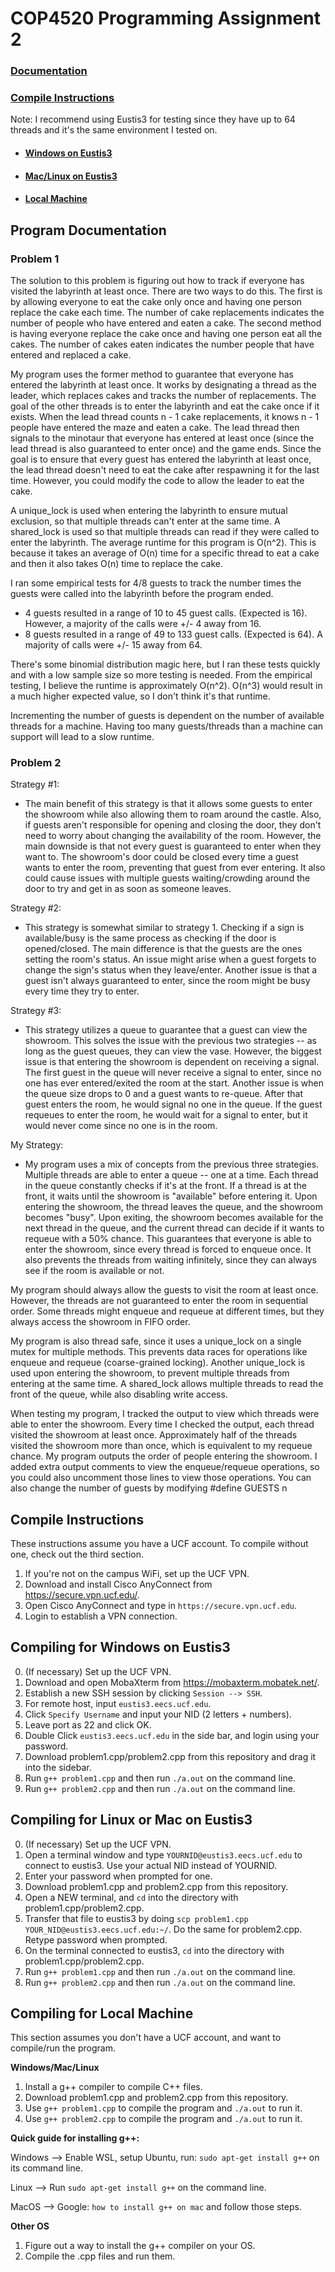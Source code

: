# COP4520 Programming Assignment 2

### [Documentation](#Program-Documentation)

### [Compile Instructions](#Compile-Instructions)
Note: I recommend using Eustis3 for testing since they have up to 64 threads and it's the same environment I tested on.
- #### [Windows on Eustis3](#Compiling-for-Windows-on-Eustis3)
- #### [Mac/Linux on Eustis3](#Compiling-for-Linux-or-Mac-on-Eustis3)
- #### [Local Machine](#Compiling-for-Local-Machine)


## Program Documentation
### Problem 1
The solution to this problem is figuring out how to track if everyone has visited the labyrinth at least once.
There are two ways to do this. The first is by allowing everyone to eat the cake only once and having one person replace the cake each time.
The number of cake replacements indicates the number of people who have entered and eaten a cake.
The second method is having everyone replace the cake once and having one person eat all the cakes.
The number of cakes eaten indicates the number people that have entered and replaced a cake.

My program uses the former method to guarantee that everyone has entered the labyrinth at least once.
It works by designating a thread as the leader, which replaces cakes and tracks the number of replacements.
The goal of the other threads is to enter the labyrinth and eat the cake once if it exists.
When the lead thread counts n - 1 cake replacements, it knows n - 1 people have entered the maze and eaten a cake.
The lead thread then signals to the minotaur that everyone has entered at least once (since the lead thread is also guaranteed to enter once) and the game ends.
Since the goal is to ensure that every guest has entered the labyrinth at least once, the lead thread doesn't need to eat the cake after respawning it for the last time.
However, you could modify the code to allow the leader to eat the cake.

A unique_lock is used when entering the labyrinth to ensure mutual exclusion, so that multiple threads can't enter at the same time.
A shared_lock is used so that multiple threads can read if they were called to enter the labyrinth.
The average runtime for this program is O(n^2).
This is because it takes an average of O(n) time for a specific thread to eat a cake and then it also takes O(n) time to replace the cake.

I ran some empirical tests for 4/8 guests to track the number times the guests were called into the labyrinth before the program ended.
- 4 guests resulted in a range of 10 to 45 guest calls. (Expected is 16). However, a majority of the calls were +/- 4 away from 16.
- 8 guests resulted in a range of 49 to 133 guest calls. (Expected is 64). A majority of calls were +/- 15 away from 64.

There's some binomial distribution magic here, but I ran these tests quickly and with a low sample size so more testing is needed.
From the empirical testing, I believe the runtime is approximately O(n^2). O(n^3) would result in a much higher expected value, so I don't think it's that runtime.

Incrementing the number of guests is dependent on the number of available threads for a machine.
Having too many guests/threads than a machine can support will lead to a slow runtime.

### Problem 2
Strategy #1:
- The main benefit of this strategy is that it allows some guests to enter the showroom while also allowing them to roam around the castle.
Also, if guests aren't responsible for opening and closing the door, they don't need to worry about changing the availability of the room.
However, the main downside is that not every guest is guaranteed to enter when they want to.
The showroom's door could be closed every time a guest wants to enter the room, preventing that guest from ever entering.
It also could cause issues with multiple guests waiting/crowding around the door to try and get in as soon as someone leaves.

Strategy #2:
- This strategy is somewhat similar to strategy 1.
Checking if a sign is available/busy is the same process as checking if the door is opened/closed.
The main difference is that the guests are the ones setting the room's status.
An issue might arise when a guest forgets to change the sign's status when they leave/enter.
Another issue is that a guest isn't always guaranteed to enter, since the room might be busy every time they try to enter.

Strategy #3:
- This strategy utilizes a queue to guarantee that a guest can view the showroom.
This solves the issue with the previous two strategies -- as long as the guest queues, they can view the vase.
However, the biggest issue is that entering the showroom is dependent on receiving a signal.
The first guest in the queue will never receive a signal to enter, since no one has ever entered/exited the room at the start.
Another issue is when the queue size drops to 0 and a guest wants to re-queue.
After that guest enters the room, he would signal no one in the queue.
If the guest requeues to enter the room, he would wait for a signal to enter, but it would never come since no one is in the room.

My Strategy:
- My program uses a mix of concepts from the previous three strategies.
Multiple threads are able to enter a queue -- one at a time.
Each thread in the queue constantly checks if it's at the front.
If a thread is at the front, it waits until the showroom is "available" before entering it.
Upon entering the showroom, the thread leaves the queue, and the showroom becomes "busy".
Upon exiting, the showroom becomes available for the next thread in the queue, and the current thread can decide if it wants to requeue with a 50% chance.
This guarantees that everyone is able to enter the showroom, since every thread is forced to enqueue once.
It also prevents the threads from waiting infinitely, since they can always see if the room is available or not.

My program should always allow the guests to visit the room at least once.
However, the threads are not guaranteed to enter the room in sequential order.
Some threads might enqueue and requeue at different times, but they always access the showroom in FIFO order.

My program is also thread safe, since it uses a unique_lock on a single mutex for multiple methods.
This prevents data races for operations like enqueue and requeue (coarse-grained locking).
Another unique_lock is used upon entering the showroom, to prevent multiple threads from entering at the same time.
A shared_lock allows multiple threads to read the front of the queue, while also disabling write access.

When testing my program, I tracked the output to view which threads were able to enter the showroom.
Every time I checked the output, each thread visited the showroom at least once.
Approximately half of the threads visited the showroom more than once, which is equivalent to my requeue chance.
My program outputs the order of people entering the showroom.
I added extra output comments to view the enqueue/requeue operations, so you could also uncomment those lines to view those operations.
You can also change the number of guests by modifying #define GUESTS n

## Compile Instructions
These instructions assume you have a UCF account. To compile without one, check out the third section.

1. If you're not on the campus WiFi, set up the UCF VPN.
2. Download and install Cisco AnyConnect from https://secure.vpn.ucf.edu/.
3. Open Cisco AnyConnect and type in `https://secure.vpn.ucf.edu`.
4. Login to establish a VPN connection.


## Compiling for Windows on Eustis3

0. (If necessary) Set up the UCF VPN.
1. Download and open MobaXterm from https://mobaxterm.mobatek.net/.
2. Establish a new SSH session by clicking `Session --> SSH`.
3. For remote host, input `eustis3.eecs.ucf.edu`.
4. Click `Specify Username` and input your NID (2 letters + numbers).
5. Leave port as 22 and click OK.
6. Double Click `eustis3.eecs.ucf.edu` in the side bar, and login using your password.
7. Download problem1.cpp/problem2.cpp from this repository and drag it into the sidebar.
8. Run `g++ problem1.cpp` and then run `./a.out` on the command line.
9. Run `g++ problem2.cpp` and then run `./a.out` on the command line.



## Compiling for Linux or Mac on Eustis3

0. (If necessary) Set up the UCF VPN.
1. Open a terminal window and type `YOURNID@eustis3.eecs.ucf.edu` to connect to eustis3. Use your actual NID instead of YOURNID.
2. Enter your password when prompted for one.
3. Download problem1.cpp and problem2.cpp from this repository.
4. Open a NEW terminal, and `cd` into the directory with problem1.cpp/problem2.cpp.
5. Transfer that file to eustis3 by doing `scp problem1.cpp YOUR_NID@eustis3.eecs.ucf.edu:~/`. Do the same for problem2.cpp. Retype password when prompted.
6. On the terminal connected to eustis3, `cd` into the directory with problem1.cpp/problem2.cpp.
7. Run `g++ problem1.cpp` and then run `./a.out` on the command line.
8. Run `g++ problem2.cpp` and then run `./a.out` on the command line.


## Compiling for Local Machine
This section assumes you don't have a UCF account, and want to compile/run the program.

**Windows/Mac/Linux**
1. Install a g++ compiler to compile C++ files.
2. Download problem1.cpp and problem2.cpp from this repository.
3. Use `g++ problem1.cpp` to compile the program and `./a.out` to run it.
4. Use `g++ problem2.cpp` to compile the program and `./a.out` to run it.

**Quick guide for installing g++:**

Windows --> Enable WSL, setup Ubuntu, run: `sudo apt-get install g++` on its command line.

Linux --> Run `sudo apt-get install g++` on the command line.

MacOS --> Google: `how to install g++ on mac` and follow those steps.


**Other OS**
1. Figure out a way to install the g++ compiler on your OS.
2. Compile the .cpp files and run them.
